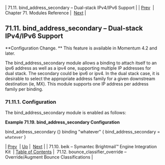 | 71.11. bind_address_secondary – Dual-stack IPv4/IPv6 Support |
| [Prev](modules.beik)  | Chapter 71. Modules Reference |  [Next](modules.bounce_classifier_override) |

## 71.11. bind_address_secondary – Dual-stack IPv4/IPv6 Support

<a class="indexterm" name="idp20047296"></a>

**Configuration Change. ** This feature is available in Momentum 4.2 and later.

The bind_address_secondary module allows a binding to attach itself to an ipv6 address as well as a ipv4 one, supporting multiple IP addresses for dual stack. The secondary could be ipv6 or ipv4\. In the dual stack case, it is desirable to select the appropriate address family for a given downstream destination (ie, MX). This module supports one IP address per address family per binding.

### 71.11.1. Configuration

The bind_address_secondary module is enabled as follows:

<a name="modules.bind_address_secondary.example"></a>

**Example 71.19. bind_address_secondary Configuration**

bind_address_secondary {}
binding "whatever" {
  bind_address_secondary = *`whatever`*
}

| [Prev](modules.beik)  | [Up](modules) |  [Next](modules.bounce_classifier_override) |
| 71.10. beik – Symantec Brightmail™ Engine Integration Kit  | [Table of Contents](index) |  71.12. bounce_classifier_override – Override/Augment Bounce Classifications |

